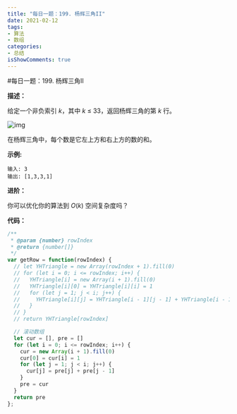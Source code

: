 ```yaml
---
title: "每日一题：199. 杨辉三角II"
date: 2021-02-12
tags:
- 算法
- 数组
categories:
- 总结
isShowComments: true
---
```


#每日一题：199. 杨辉三角II

**描述：**

给定一个非负索引 *k*，其中 *k* ≤ 33，返回杨辉三角的第 *k* 行。

![img](https://upload.wikimedia.org/wikipedia/commons/0/0d/PascalTriangleAnimated2.gif)

在杨辉三角中，每个数是它左上方和右上方的数的和。

**示例:**

```
输入: 3
输出: [1,3,3,1]
```

**进阶：**

你可以优化你的算法到 *O*(*k*) 空间复杂度吗？

**代码：**

```javascript
/**
 * @param {number} rowIndex
 * @return {number[]}
 */
var getRow = function(rowIndex) {
  // let YHTriangle = new Array(rowIndex + 1).fill(0)
  // for (let i = 0; i <= rowIndex; i++) {
  //   YHTriangle[i] = new Array(i + 1).fill(0)
  //   YHTriangle[i][0] = YHTriangle[i][i] = 1
  //   for (let j = 1; j < i; j++) {
  //     YHTriangle[i][j] = YHTriangle[i - 1][j - 1] + YHTriangle[i - 1][j]
  //   }
  // }
  // return YHTriangle[rowIndex]

  // 滚动数组
  let cur = [], pre = []
  for (let i = 0; i <= rowIndex; i++) {
    cur = new Array(i + 1).fill(0)
    cur[0] = cur[i] = 1
    for (let j = 1; j < i; j++) {
      cur[j] = pre[j] + pre[j - 1]
    }
    pre = cur
  }
  return pre
};
```

